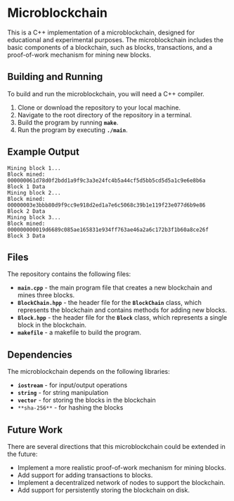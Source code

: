 # **Microblockchain**

This is a C++ implementation of a microblockchain, designed for educational and experimental purposes. The microblockchain includes the basic components of a blockchain, such as blocks, transactions, and a proof-of-work mechanism for mining new blocks.

## **Building and Running**

To build and run the microblockchain, you will need a C++ compiler.

1. Clone or download the repository to your local machine.
2. Navigate to the root directory of the repository in a terminal.
3. Build the program by running **`make`**.
4. Run the program by executing **`./main`**.

## **Example Output**

```
Mining block 1...
Block mined: 000000061d78d0f2bdd1a9f9c3a3e24fc4b5a44cf5d5bb5cd5d5a1c9e6e8b6a
Block 1 Data
Mining block 2...
Block mined: 00000003e3bbb80d9f9cc9e918d2ed1a7e6c5068c39b1e119f23e077d6b9e86
Block 2 Data
Mining block 3...
Block mined: 000000000019d6689c085ae165831e934ff763ae46a2a6c172b3f1b60a8ce26f
Block 3 Data

```

## **Files**

The repository contains the following files:

- **`main.cpp`** - the main program file that creates a new blockchain and mines three blocks.
- **`BlockChain.hpp`** - the header file for the **`BlockChain`** class, which represents the blockchain and contains methods for adding new blocks.
- **`Block.hpp`** - the header file for the **`Block`** class, which represents a single block in the blockchain.
- **`makefile`** - a makefile to build the program.

## **Dependencies**

The microblockchain depends on the following libraries:

- **`iostream`** - for input/output operations
- **`string`** - for string manipulation
- **`vector`** - for storing the blocks in the blockchain
- `**sha-256**` - for hashing the blocks

## **Future Work**

There are several directions that this microblockchain could be extended in the future:

- Implement a more realistic proof-of-work mechanism for mining blocks.
- Add support for adding transactions to blocks.
- Implement a decentralized network of nodes to support the blockchain.
- Add support for persistently storing the blockchain on disk.
